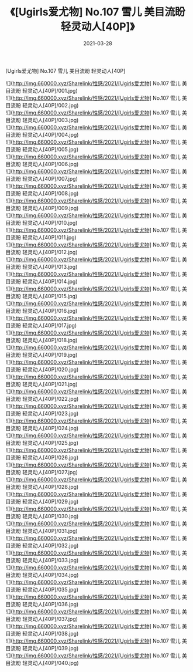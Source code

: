 ﻿---
layout: post
title:  《[Ugirls爱尤物] No.107 雪儿 美目流盼 轻灵动人[40P]》
date:   2021-03-28
img: http://img.660000.xyz/Sharelink/性感/2021/[Ugirls爱尤物] No.107 雪儿 美目流盼 轻灵动人[40P]/000.jpg
categories: [美女, 清纯, 唯美]
---

[Ugirls爱尤物] No.107 雪儿 美目流盼 轻灵动人[40P]

  ![](http://img.660000.xyz/Sharelink/性感/2021/[Ugirls爱尤物] No.107 雪儿 美目流盼 轻灵动人[40P]/001.jpg) <br> ![](http://img.660000.xyz/Sharelink/性感/2021/[Ugirls爱尤物] No.107 雪儿 美目流盼 轻灵动人[40P]/002.jpg) <br> ![](http://img.660000.xyz/Sharelink/性感/2021/[Ugirls爱尤物] No.107 雪儿 美目流盼 轻灵动人[40P]/003.jpg) <br> ![](http://img.660000.xyz/Sharelink/性感/2021/[Ugirls爱尤物] No.107 雪儿 美目流盼 轻灵动人[40P]/004.jpg) <br> ![](http://img.660000.xyz/Sharelink/性感/2021/[Ugirls爱尤物] No.107 雪儿 美目流盼 轻灵动人[40P]/005.jpg) <br> ![](http://img.660000.xyz/Sharelink/性感/2021/[Ugirls爱尤物] No.107 雪儿 美目流盼 轻灵动人[40P]/006.jpg) <br> ![](http://img.660000.xyz/Sharelink/性感/2021/[Ugirls爱尤物] No.107 雪儿 美目流盼 轻灵动人[40P]/007.jpg) <br> ![](http://img.660000.xyz/Sharelink/性感/2021/[Ugirls爱尤物] No.107 雪儿 美目流盼 轻灵动人[40P]/008.jpg) <br> ![](http://img.660000.xyz/Sharelink/性感/2021/[Ugirls爱尤物] No.107 雪儿 美目流盼 轻灵动人[40P]/009.jpg) <br> ![](http://img.660000.xyz/Sharelink/性感/2021/[Ugirls爱尤物] No.107 雪儿 美目流盼 轻灵动人[40P]/010.jpg) <br> ![](http://img.660000.xyz/Sharelink/性感/2021/[Ugirls爱尤物] No.107 雪儿 美目流盼 轻灵动人[40P]/011.jpg) <br> ![](http://img.660000.xyz/Sharelink/性感/2021/[Ugirls爱尤物] No.107 雪儿 美目流盼 轻灵动人[40P]/012.jpg) <br> ![](http://img.660000.xyz/Sharelink/性感/2021/[Ugirls爱尤物] No.107 雪儿 美目流盼 轻灵动人[40P]/013.jpg) <br> ![](http://img.660000.xyz/Sharelink/性感/2021/[Ugirls爱尤物] No.107 雪儿 美目流盼 轻灵动人[40P]/014.jpg) <br> ![](http://img.660000.xyz/Sharelink/性感/2021/[Ugirls爱尤物] No.107 雪儿 美目流盼 轻灵动人[40P]/015.jpg) <br> ![](http://img.660000.xyz/Sharelink/性感/2021/[Ugirls爱尤物] No.107 雪儿 美目流盼 轻灵动人[40P]/016.jpg) <br> ![](http://img.660000.xyz/Sharelink/性感/2021/[Ugirls爱尤物] No.107 雪儿 美目流盼 轻灵动人[40P]/017.jpg) <br> ![](http://img.660000.xyz/Sharelink/性感/2021/[Ugirls爱尤物] No.107 雪儿 美目流盼 轻灵动人[40P]/018.jpg) <br> ![](http://img.660000.xyz/Sharelink/性感/2021/[Ugirls爱尤物] No.107 雪儿 美目流盼 轻灵动人[40P]/019.jpg) <br> ![](http://img.660000.xyz/Sharelink/性感/2021/[Ugirls爱尤物] No.107 雪儿 美目流盼 轻灵动人[40P]/020.jpg) <br> ![](http://img.660000.xyz/Sharelink/性感/2021/[Ugirls爱尤物] No.107 雪儿 美目流盼 轻灵动人[40P]/021.jpg) <br> ![](http://img.660000.xyz/Sharelink/性感/2021/[Ugirls爱尤物] No.107 雪儿 美目流盼 轻灵动人[40P]/022.jpg) <br> ![](http://img.660000.xyz/Sharelink/性感/2021/[Ugirls爱尤物] No.107 雪儿 美目流盼 轻灵动人[40P]/023.jpg) <br> ![](http://img.660000.xyz/Sharelink/性感/2021/[Ugirls爱尤物] No.107 雪儿 美目流盼 轻灵动人[40P]/024.jpg) <br> ![](http://img.660000.xyz/Sharelink/性感/2021/[Ugirls爱尤物] No.107 雪儿 美目流盼 轻灵动人[40P]/025.jpg) <br> ![](http://img.660000.xyz/Sharelink/性感/2021/[Ugirls爱尤物] No.107 雪儿 美目流盼 轻灵动人[40P]/026.jpg) <br> ![](http://img.660000.xyz/Sharelink/性感/2021/[Ugirls爱尤物] No.107 雪儿 美目流盼 轻灵动人[40P]/027.jpg) <br> ![](http://img.660000.xyz/Sharelink/性感/2021/[Ugirls爱尤物] No.107 雪儿 美目流盼 轻灵动人[40P]/028.jpg) <br> ![](http://img.660000.xyz/Sharelink/性感/2021/[Ugirls爱尤物] No.107 雪儿 美目流盼 轻灵动人[40P]/029.jpg) <br> ![](http://img.660000.xyz/Sharelink/性感/2021/[Ugirls爱尤物] No.107 雪儿 美目流盼 轻灵动人[40P]/030.jpg) <br> ![](http://img.660000.xyz/Sharelink/性感/2021/[Ugirls爱尤物] No.107 雪儿 美目流盼 轻灵动人[40P]/031.jpg) <br> ![](http://img.660000.xyz/Sharelink/性感/2021/[Ugirls爱尤物] No.107 雪儿 美目流盼 轻灵动人[40P]/032.jpg) <br> ![](http://img.660000.xyz/Sharelink/性感/2021/[Ugirls爱尤物] No.107 雪儿 美目流盼 轻灵动人[40P]/033.jpg) <br> ![](http://img.660000.xyz/Sharelink/性感/2021/[Ugirls爱尤物] No.107 雪儿 美目流盼 轻灵动人[40P]/034.jpg) <br> ![](http://img.660000.xyz/Sharelink/性感/2021/[Ugirls爱尤物] No.107 雪儿 美目流盼 轻灵动人[40P]/035.jpg) <br> ![](http://img.660000.xyz/Sharelink/性感/2021/[Ugirls爱尤物] No.107 雪儿 美目流盼 轻灵动人[40P]/036.jpg) <br> ![](http://img.660000.xyz/Sharelink/性感/2021/[Ugirls爱尤物] No.107 雪儿 美目流盼 轻灵动人[40P]/037.jpg) <br> ![](http://img.660000.xyz/Sharelink/性感/2021/[Ugirls爱尤物] No.107 雪儿 美目流盼 轻灵动人[40P]/038.jpg) <br> ![](http://img.660000.xyz/Sharelink/性感/2021/[Ugirls爱尤物] No.107 雪儿 美目流盼 轻灵动人[40P]/039.jpg) <br> ![](http://img.660000.xyz/Sharelink/性感/2021/[Ugirls爱尤物] No.107 雪儿 美目流盼 轻灵动人[40P]/040.jpg) <br>